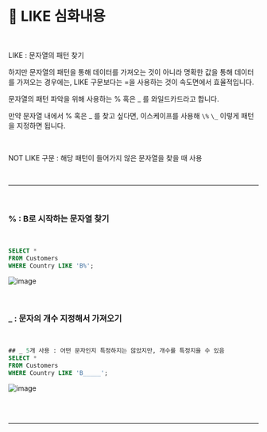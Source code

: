 # 🐬 LIKE 심화내용  

<br>  

LIKE : 문자열의 패턴 찾기  

하지만 문자열의 패턴을 통해 데이터를 가져오는 것이 아니라 명확한 값을 통해 데이터를 가져오는 경우에는, LIKE 구문보다는 =을 사용하는 것이 속도면에서 효율적입니다.  

문자열의 패턴 파악을 위해 사용하는 % 혹은 _ 를 와일드카드라고 합니다.  

만약 문자열 내에서 % 혹은 _ 를 찾고 싶다면, 이스케이프를 사용해 `\%` `\_` 이렇게 패턴을 지정하면 됩니다.  

<br>  

NOT LIKE 구문 : 해당 패턴이 들어가지 않은 문자열을 찾을 때 사용  

<br>  

***  

<br>  

### % : B로 시작하는 문자열 찾기  

<br>  

```sql
SELECT * 
FROM Customers
WHERE Country LIKE 'B%';
```  

![image](https://github.com/nyamin9/SQL/assets/65170165/58c57b63-6ee9-452e-91fa-c01ce413e045)  

  


<br>  

### _ : 문자의 개수 지정해서 가져오기  

<br>  

```sql
## _ 5개 사용 : 어떤 문자인지 특정하지는 않았지만, 개수를 특정지을 수 있음
SELECT * 
FROM Customers
WHERE Country LIKE 'B_____';
```  

![image](https://github.com/nyamin9/SQL/assets/65170165/3cac133a-ff1a-4053-b77c-5ea516815a2f)  



<br>  

<br>  


***  
